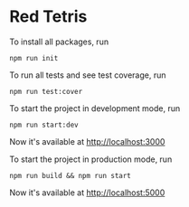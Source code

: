 # Red Tetris

To install all packages, run
```
npm run init
```

To run all tests and see test coverage, run
```
npm run test:cover
```

To start the project in development mode, run
```
npm run start:dev
```
Now it's available at [http://localhost:3000](http://localhost:3000)

To start the project in production mode, run
```
npm run build && npm run start
```
Now it's available at [http://localhost:5000](http://localhost:5000)
